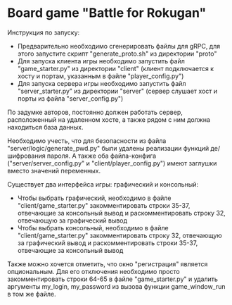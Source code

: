 # Board game "Battle for Rokugan"

Инструкция по запуску:
- Предварительно необходимо сгенерировать файлы для gRPC, для этого запустите скрипт "generate_proto.sh" из директории "proto"
- Для запуска клиента игры необходимо запустить файл "game_starter.py" из директории "client" (клиент подключается к хосту и портам, указанным в файле "player_config.py")
- Для запуска сервера игры необходимо запустить файл "server_starter.py" из директории "server" (сервер слушает хост и порты из файла "server_config.py")

По задумке авторов, постоянно должен работать сервер, расположенный на удаленном хосте, а также рядом с ним должна находиться база данных.  

Необходимо учесть, что для безопасности из файла "server/logic/generate_pwd.py" были удалены реализации функций де/шифрования пароля. А также оба файла-конфига ("server/server_config.py" и "client/player_config.py") имеют заглушки вместо значений переменных.

Существует два интерфейса игры: графический и консольный:  
- Чтобы выбрать графический, необходимо в файле "client/game_starter.py" закомментировать строки 35-37, отвечающие за консольный вывод и раскомментировать строку 32, отвечающую за графический вывод
- Чтобы выбрать консольный, необходимо в файле "client/game_starter.py" закомментировать строку 32, отвечающую за графический вывод и раскомментировать строки 35-37, отвечающие за консольный вывод

Также можно хочется отметить, что окно "регистрация" является опциональным. Для его отключения необходимо просто закомментировать строки 64-65 в файле "game_starter.py" и удалить аргументы my_login, my_password из вызова функции game_window_run в том же файле.
